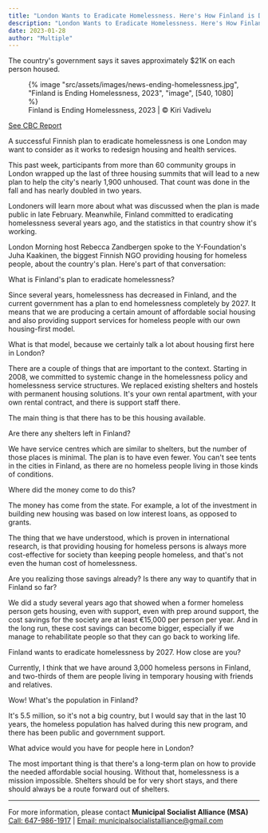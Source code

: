 ```yaml
---
title: "London Wants to Eradicate Homelessness. Here's How Finland is Doing It"
description: "London Wants to Eradicate Homelessness. Here's How Finland is Doing It"
date: 2023-01-28
author: "Multiple"
---
```


The country's government says it saves approximately $21K on each person housed.

<!-- excerpt -->

<figure>
{% image "src/assets/images/news-ending-homelessness.jpg", "Finland is Ending Homelessness, 2023", "image", [540, 1080] %}
<figcaption>Finland is Ending Homelessness, 2023 | © Kiri Vadivelu</figcaption>
</figure>

[See CBC Report](https://cbc.ca/news/canada/london/london-wants-to-eradicate-homelessness-here-s-how-finland-is-doing-it-1.6728398#:~:text=Since%20several%20years%2C%20homelessness%20has,our%20own%20housing%2Dfirst%20model.)

A successful Finnish plan to eradicate homelessness is one London may want to consider as it works to redesign housing and health services.

This past week, participants from more than 60 community groups in London wrapped up the last of three housing summits that will lead to a new plan to help the city's nearly 1,900 unhoused. That count was done in the fall and has nearly doubled in two years.

Londoners will learn more about what was discussed when the plan is made public in late February. Meanwhile, Finland committed to eradicating homelessness several years ago, and the statistics in that country show it's working.

London Morning host Rebecca Zandbergen spoke to the Y-Foundation's Juha Kaakinen, the biggest Finnish NGO providing housing for homeless people, about the country's plan. Here's part of that conversation:

What is Finland's plan to eradicate homelessness?

Since several years, homelessness has decreased in Finland, and the current government has a plan to end homelessness completely by 2027. It means that we are producing a certain amount of affordable social housing and also providing support services for homeless people with our own housing-first model.

What is that model, because we certainly talk a lot about housing first here in London?

There are a couple of things that are important to the context. Starting in 2008, we committed to systemic change in the homelessness policy and homelessness service structures. We replaced existing shelters and hostels with permanent housing solutions. It's your own rental apartment, with your own rental contract, and there is support staff there.

The main thing is that there has to be this housing available.

Are there any shelters left in Finland?

We have service centres which are similar to shelters, but the number of those places is minimal. The plan is to have even fewer. You can't see tents in the cities in Finland, as there are no homeless people living in those kinds of conditions.

Where did the money come to do this?

The money has come from the state. For example, a lot of the investment in building new housing was based on low interest loans, as opposed to grants.

The thing that we have understood, which is proven in international research, is that providing housing for homeless persons is always more cost-effective for society than keeping people homeless, and that's not even the human cost of homelessness.

Are you realizing those savings already? Is there any way to quantify that in Finland so far?

We did a study several years ago that showed when a former homeless person gets housing, even with support, even with prep around support, the cost savings for the society are at least €15,000 per person per year. And in the long run, these cost savings can become bigger, especially if we manage to rehabilitate people so that they can go back to working life.

Finland wants to eradicate homelessness by 2027. How close are you?

Currently, I think that we have around 3,000 homeless persons in Finland, and two-thirds of them are people living in temporary housing with friends and relatives.

Wow! What's the population in Finland?

It's 5.5 million, so it's not a big country, but I would say that in the last 10 years, the homeless population has halved during this new program, and there has been public and government support.

What advice would you have for people here in London?

The most important thing is that there's a long-term plan on how to provide the needed affordable social housing. Without that, homelessness is a mission impossible. Shelters should be for very short stays, and there should always be a route forward out of shelters.

---

<p class="right"> For more information, please contact <strong>Municipal Socialist Alliance (MSA)</strong>
<br />
<a href="tel:647-986-1917">Call: 647-986-1917</a> |
<a href="mailto: municipalsocialistalliance@gmail.com">Email: municipalsocialistalliance@gmail.com</a>
</p>
